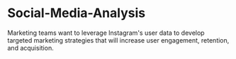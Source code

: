 # Social-Media-Analysis
 Marketing teams want to leverage Instagram's user data to develop targeted marketing strategies that will increase user engagement, retention, and acquisition.
